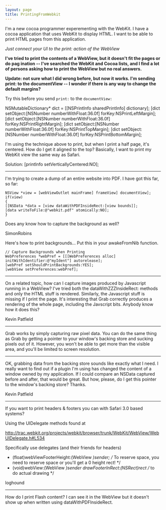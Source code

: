 ```yaml
---
layout: page
title: PrintingFromWebkit
---
```


I'm a new cocoa programmer experementing with the WebKit.
I have a cocoa application that uses WebKit to display HTML.  I want to be able to print HTML pages from this application.

*Just connect your UI to the     print: action of the WebView*

**I've tried to print the contents of a WebView, but it doesn't fit the pages or do pag ination -- I've searched the WebKit and Cocoa lists, and I find a lot of persons asking how to print the WebView but no real answers.**

**Update: not sure what I did wrong before, but now it works. I'm sending print: to the documentView -- I wonder if there is any way to change the default margins?**

Try this before you send `print:` to the `documentView:`
    
NSMutableDictionary* dict = [[NSPrintInfo sharedPrintInfo] dictionary];
[dict setObject:[NSNumber numberWithFloat:36.0f] forKey:NSPrintLeftMargin];
[dict setObject:[NSNumber numberWithFloat:36.0f] forKey:NSPrintRightMargin];
[dict setObject:[NSNumber numberWithFloat:36.0f] forKey:NSPrintTopMargin];
[dict setObject:[NSNumber numberWithFloat:36.0f] forKey:NSPrintBottomMargin];


I'm  using the technique above to print, but when I print a half page, it's centered.  How do I get it aligned to the top?  Basically, I want to print my WebKit view the same way as Safari.

Solution: [printInfo setVerticallyCentered:NO];

----

I'm trying to create a dump of an entire website into PDF. I have got this far, so far:

    
    NSView *view = [webViewOutlet mainFrame] frameView] documentView];
    if(view)
    {
	[[NSData *data = [view dataWithPDFInsideRect:[view bounds]];
	[data writeToFile:@"webkit.pdf" atomically:NO];
    }


Does any know how to capture the background as well?

SimonRobins

Here's how to print backgrounds...  Put this in your awakeFromNib function.
    
	// Capture Backgrounds when Printing
	WebPreferences *webPref = [[[WebPreferences alloc] initWithIdentifier:@"myIdent"] autorelease];
	[webPref setShouldPrintBackgrounds:YES];
	[webView setPreferences:webPref];


----

On a related topic, how can I capture images produced by Javascript running in a WebView? I've tried both the dataWithZZZInsideRect: methods and only the HTML stuff is rendered. Similarly, the Javascript stuff is missing if I print the page. It's interesting that Grab correctly produces a rendering of the whole page, including the Javscript bits. Anybody know how it does this?

Kevin Patfield

----

Grab works by simply capturing raw pixel data. You can do the same thing as Grab by getting a pointer to your window's backing store and sucking pixels out of it. However, you won't be able to get more than the visible area, and you'll be limited to screen resolution.


----

OK, grabbing data from the backing store sounds like exactly what I need. I really want to find out if a plugin I'm using has changed the content of a window owned by my application. If I could compare an NSData captured before and after, that would be great. But how, please, do I get this pointer to the window's backing store? Thanks.

Kevin Patfield

----

If you want to print headers & footers you can with Safari 3.0 based systems?

Using the UIDelegate methods found at

http://trac.webkit.org/projects/webkit/browser/trunk/WebKit/WebView/WebUIDelegate.h#L534

Specifically use delegates (and their friends for headers)

    
- (float)webViewFooterHeight:(WebView *)sender; /* To reserve space, you need to reserve space or you'll get a 0 height rect!  */
- (void)webView:(WebView *)sender drawFooterInRect:(NSRect)rect /* to do actual drawing */


loghound


----

How do I print Flash content? I can see it in the WebView but it doesn't show up when written using dataWithPDFInsideRect.

